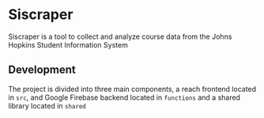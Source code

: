 # Siscraper

Siscraper is a tool to collect and analyze course data from the Johns Hopkins Student Information System

## Development

The project is divided into three main components, a reach frontend located in `src`, and Google Firebase backend located in `functions` and a shared library located in `shared`
